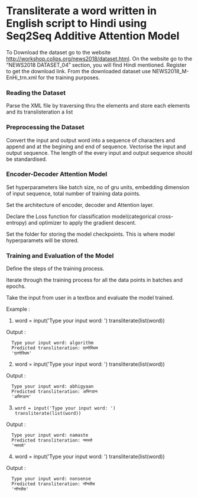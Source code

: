 # Transliterate a word written in English script to Hindi using Seq2Seq Additive Attention Model

To Download the dataset go to the website http://workshop.colips.org/news2018/dataset.html. On the website go to the “NEWS2018 DATASET_04” section, you will find Hindi mentioned. Register to get the download link. From the downloaded dataset use NEWS2018_M-EnHi_trn.xml for the training purposes.

### Reading the Dataset

Parse the XML file by traversing thru the elements and store each elements and its translisteration a list

### Preprocessing the Dataset

Convert the input and output word into a sequence of characters and append <sos> and <eos> at the begining and end of sequence. Vectorise the input and output sequence. 
 The length of the every input and output sequence should be standardised.
  
 ### Encoder-Decoder Attention Model
 
 Set hyperparameters like batch size, no of gru units, embedding dimension of input sequence, total number of training data points.
 
 Set the architecture of encoder, decoder and Attention layer.
  
 Declare the Loss function for classification model(categorical cross-entropy) and optimizer to apply the gradient descent.
  
 Set the folder for storing the model checkpoints. This is where model hyperparamets will be stored.
  
 ### Training and Evaluation of the Model
  
  Define the steps of the training process.
  
  Iterate through the training process for all the data points in batches and epochs.
  
  Take the input from user in a textbox and evaluate the model trained.
  
  Example : 
  1.   word = input('Type your input word: ')
       transliterate(list(word))

  
  Output : 
  
      Type your input word: algorithm
      Predicted transliteration: एल्गोरिथम
      'एल्गोरिथम'
  
  2.   word = input('Type your input word: ')
       transliterate(list(word))

  
  Output : 
  
      Type your input word: abhigyaan
      Predicted transliteration: अभिग्ञान
      'अभिग्ञान'
  
3.     word = input('Type your input word: ')
       transliterate(list(word))

  
  Output : 
  
      Type your input word: namaste
      Predicted transliteration: नमस्ते
      'नमस्ते'
  
  4.   word = input('Type your input word: ')
       transliterate(list(word))

  
  Output : 
  
      Type your input word: nonsense
      Predicted transliteration: नॉनसेंस
      'नॉनसेंस'

